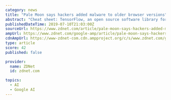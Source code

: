 ```yaml
---
category: news
title: "Pale Moon says hackers added malware to older browser versions"
abstract: "Cheat sheet: TensorFlow, an open source software library for machine learning Read More The hack went undetected for more than 18 months, according to a breach notice published today by M.C. Straver, the Pale Moon lead developer. The Pale Moon \"archive ..."
publishedDateTime: 2019-07-10T21:03:00Z
sourceUrl: https://www.zdnet.com/article/pale-moon-says-hackers-added-malware-to-older-browser-versions/
ampUrl: https://www.zdnet.com/google-amp/article/pale-moon-says-hackers-added-malware-to-older-browser-versions/
cdnAmpUrl: https://www-zdnet-com.cdn.ampproject.org/c/s/www.zdnet.com/google-amp/article/pale-moon-says-hackers-added-malware-to-older-browser-versions/
type: article
score: 42
published: false

provider:
  name: ZDNet
  id: zdnet.com

topics:
  - AI
  - Google AI
---
```

